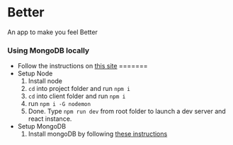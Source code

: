 # Better
An app to make you feel Better

### Using MongoDB locally
- Follow the instructions on [this site](https://docs.mongodb.com/manual/installation/#mongodb-community-edition)
=======
- Setup Node
  1. Install node
  2. `cd` into project folder and run `npm i`
  3. `cd` into client folder and run `npm i`
  4. run `npm i -G nodemon`
  5. Done. Type `npm run dev` from root folder to launch a dev server and react instance. 
- Setup MongoDB
  1. Install mongoDB by following [these instructions](https://docs.mongodb.com/manual/administration/install-community/)

